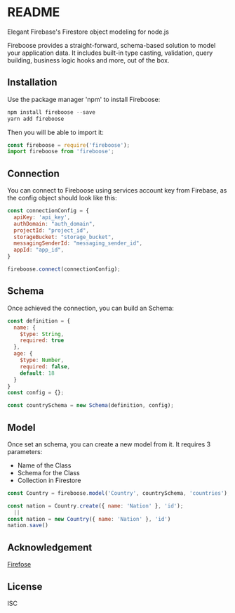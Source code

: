 # README

Elegant Firebase's Firestore object modeling for node.js

Fireboose provides a straight-forward, schema-based solution to model your 
application data. It includes built-in type casting, validation, query 
building, business logic hooks and more, out of the box.

## Installation 

Use the package manager 'npm' to install Fireboose:

```js
npm install fireboose --save
yarn add fireboose
```
Then you will be able to import it:

```js
const fireboose = require('fireboose');
import fireboose from 'fireboose';
```

## Connection

You can connect to Fireboose using services account key from Firebase,
as the config object should look like this:

```js
const connectionConfig = {
  apiKey: 'api_key',
  authDomain: "auth_domain",
  projectId: "project_id",
  storageBucket: "storage_bucket",
  messagingSenderId: "messaging_sender_id",
  appId: "app_id",
}

fireboose.connect(connectionConfig);
```

## Schema

Once achieved the connection, you can build an Schema:

```js
const definition = {
  name: {
    $type: String,
    required: true
  },
  age: {
    $type: Number,
    required: false,
    default: 18
  }
}
const config = {};

const countrySchema = new Schema(definition, config);
```

## Model

Once set an schema, you can create a new model from it.
It requires 3 parameters:
  - Name of the Class
  - Schema for the Class
  - Collection in Firestore

```js
const Country = fireboose.model('Country', countrySchema, 'countries');

const nation = Country.create({ name: 'Nation' }, 'id');
  ||
const nation = new Country({ name: 'Nation' }, 'id')
nation.save()
```

## Acknowledgement

[Firefose](https://www.npmjs.com/package/firefose)

## License

ISC